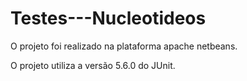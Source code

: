 # Testes---Nucleotideos

O projeto foi realizado na plataforma apache netbeans.

O projeto utiliza a versão 5.6.0 do JUnit.
